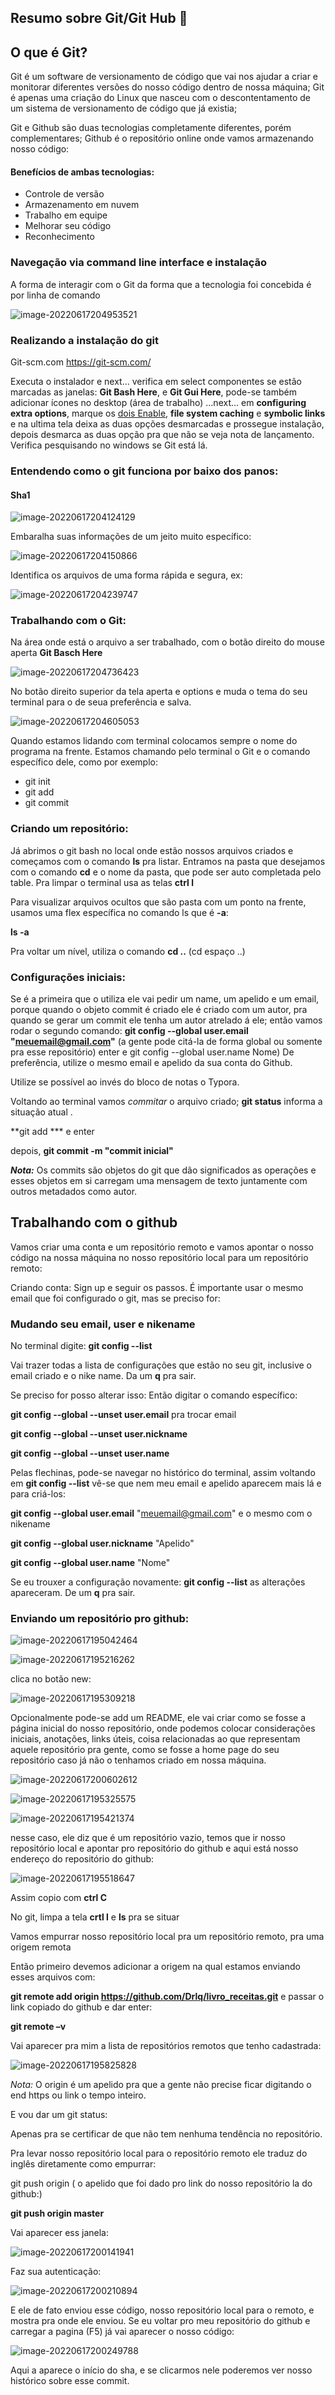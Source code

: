 ## Resumo sobre Git/Git Hub :facepunch: ##



## O que é Git? ##

Git é um software de versionamento de código que vai nos ajudar a criar e monitorar diferentes versões do nosso código dentro de nossa máquina; Git é apenas uma criação do Linux que nasceu com o descontentamento de um sistema de versionamento de código que já existia; 

Git e  Github são duas tecnologias completamente diferentes, porém complementares; Github é o repositório online onde vamos armazenando nosso código:

#### Benefícios de ambas tecnologias: ###

- Controle de versão
- Armazenamento em nuvem
- Trabalho em equipe
- Melhorar seu código
- Reconhecimento

### Navegação via command line interface e instalação  ###

A forma de interagir com o Git da forma que a tecnologia foi concebida é por linha de comando

![image-20220617204953521](C:\Users\PC\AppData\Roaming\Typora\typora-user-images\image-20220617204953521.png)



### Realizando a instalação do git 

Git-scm.com https://git-scm.com/ 

Executa o instalador e next... verifica em select componentes se estão marcadas as janelas: **Git Bash Here**, e **Git Gui Here**, pode-se também adicionar ícones no desktop (área de trabalho) ...next... em **configuring extra options**, marque os <u>dois Enable</u>, **file system caching** e **symbolic links** e na ultima tela deixa as duas opções desmarcadas e prossegue instalação, depois desmarca as duas opção pra que não se veja nota de lançamento. Verifica pesquisando no windows se Git está lá.

### Entendendo como o git funciona por baixo dos panos:

#### Sha1 

![image-20220617204124129](C:\Users\PC\AppData\Roaming\Typora\typora-user-images\image-20220617204124129.png)



Embaralha suas informações de um jeito muito específico:



![image-20220617204150866](C:\Users\PC\AppData\Roaming\Typora\typora-user-images\image-20220617204150866.png)

Identifica os arquivos de uma forma rápida e segura, ex:

![image-20220617204239747](C:\Users\PC\AppData\Roaming\Typora\typora-user-images\image-20220617204239747.png)

### Trabalhando com o Git:

Na área onde está o arquivo a ser trabalhado, com o botão direito do mouse aperta **Git Basch Here**

![image-20220617204736423](C:\Users\PC\AppData\Roaming\Typora\typora-user-images\image-20220617204736423.png)

No botão direito superior da tela aperta e options e muda o tema do seu terminal para o de seua preferência e salva.

![image-20220617204605053](C:\Users\PC\AppData\Roaming\Typora\typora-user-images\image-20220617204605053.png)

Quando estamos lidando com terminal colocamos sempre o nome do programa na frente. Estamos chamando pelo terminal o Git e o comando específico dele, como por exemplo:

- git init
- git add
- git commit

### Criando um repositório:

Já abrimos o git bash no local onde estão nossos arquivos criados e começamos com o comando **ls** pra listar. Entramos na pasta que desejamos com o comando **cd** e o nome da pasta, que pode ser auto completada pelo table. Pra limpar o terminal usa as telas **ctrl l**

Para visualizar arquivos ocultos que são pasta com um ponto na frente, usamos uma flex específica no comando ls que é **-a**:

**ls -a**

Pra voltar um nível, utiliza o comando **cd ..** (cd espaço ..)

### Configurações iniciais: 

Se é a primeira que o utiliza ele vai pedir um name, um apelido e um email, porque quando o objeto commit é criado ele é criado com um autor, pra quando se gerar um commit ele tenha um autor atrelado á ele;  então vamos rodar o segundo comando: **git config --global user.email "meuemail@gmail.com"** (a gente pode citá-la de forma global ou somente pra esse repositório) enter e git config --global user.name Nome) De preferência, utilize o mesmo email e apelido da sua conta do Github.

Utilize se possível ao invés do bloco de notas o Typora.

Voltando ao terminal  vamos *commitar* o arquivo criado; **git status** informa a situação atual .

**git add *** e enter

depois, **git commit -m "commit inicial"**

***Nota:*** Os commits são objetos do git que dão significados as operações e esses objetos em si carregam uma mensagem de texto juntamente com outros metadados como autor.



## Trabalhando com o github 

 Vamos criar uma conta e um repositório remoto e vamos apontar o nosso código na nossa máquina no nosso repositório local para um repositório remoto:

Criando conta: Sign up  e seguir os passos. É importante usar o mesmo email que foi configurado o git, mas se preciso for:

### Mudando seu email, user e nikename

No terminal digite: **git config --list**

Vai trazer todas a lista de configurações que estão no seu git, inclusive o email criado e o nike name. Da um **q** pra sair.

Se preciso for posso alterar isso: Então digitar o comando específico:

**git config --global --unset user.email** pra trocar email 

**git config --global --unset user.nickname**

**git config --global --unset user.name**

Pelas flechinas, pode-se navegar no histórico do terminal, assim voltando em **git config --list** vê-se que nem meu email e apelido aparecem mais lá e para criá-los:

**git config --global user.email** "meuemail@gmail.com" e o mesmo com o nikename

**git config --global user.nickname** "Apelido"

**git config --global user.name**  "Nome"

Se eu trouxer a configuração novamente: **git config --list** as alterações apareceram. De um **q** pra sair.

### Enviando um repositório pro github:

![image-20220617195042464](C:\Users\PC\AppData\Roaming\Typora\typora-user-images\image-20220617195042464.png)

 

![image-20220617195216262](C:\Users\PC\AppData\Roaming\Typora\typora-user-images\image-20220617195216262.png)

clica no botão new:

![image-20220617195309218](C:\Users\PC\AppData\Roaming\Typora\typora-user-images\image-20220617195309218.png)

Opcionalmente pode-se add um README, ele vai criar como se fosse a página inicial do nosso repositório, onde podemos colocar considerações iniciais, anotações, links úteis, coisa relacionadas ao que representam aquele repositório pra gente, como se fosse a home page do seu repositório caso já não o tenhamos criado em nossa máquina.

![image-20220617200602612](C:\Users\PC\AppData\Roaming\Typora\typora-user-images\image-20220617200602612.png)

![image-20220617195325575](C:\Users\PC\AppData\Roaming\Typora\typora-user-images\image-20220617195325575.png)

![image-20220617195421374](C:\Users\PC\AppData\Roaming\Typora\typora-user-images\image-20220617195421374.png)

nesse caso, ele diz que é um repositório vazio, temos que ir nosso repositório local e apontar pro repositório do github e aqui está nosso endereço do repositório do github:

![image-20220617195518647](C:\Users\PC\AppData\Roaming\Typora\typora-user-images\image-20220617195518647.png)

Assim copio com **ctrl C**

No git, limpa a tela **crtl l** e **ls** pra se situar

Vamos empurrar nosso repositório local pra um repositório remoto, pra uma origem remota

Então primeiro devemos adicionar a origem na qual estamos enviando esses arquivos com:

**git remote add origin https://github.com/Drlq/livro_receitas.git** e passar o link copiado do github e dar enter:

**git remote –v**

Vai aparecer pra mim a lista de repositórios remotos que tenho cadastrada:

![image-20220617195825828](C:\Users\PC\AppData\Roaming\Typora\typora-user-images\image-20220617195825828.png)

*Nota:* O origin é um apelido pra que a gente não precise ficar digitando o end https ou link o tempo inteiro.

E vou dar um git status:

Apenas pra se certificar de que não tem nenhuma tendência no repositório.

Pra levar nosso repositório local para o repositório remoto ele traduz do inglês diretamente como empurrar:

git push origin ( o apelido que foi dado pro link do nosso repositório la do github:)

**git push origin master**

Vai aparecer ess janela:

![image-20220617200141941](C:\Users\PC\AppData\Roaming\Typora\typora-user-images\image-20220617200141941.png)

Faz sua autenticação:

![image-20220617200210894](C:\Users\PC\AppData\Roaming\Typora\typora-user-images\image-20220617200210894.png)

E ele de fato enviou esse código, nosso repositório local para o remoto, e mostra pra onde ele enviou. Se eu voltar pro meu repositório do github e carregar a pagina (F5) já vai aparecer o nosso código:

![image-20220617200249788](C:\Users\PC\AppData\Roaming\Typora\typora-user-images\image-20220617200249788.png)

Aqui a aparece o início do sha, e se clicarmos nele poderemos ver nosso histórico sobre esse commit.







